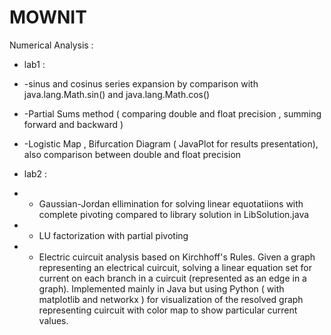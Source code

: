 # MOWNIT
Numerical Analysis :
- lab1 : 
- -sinus and cosinus series expansion by comparison with java.lang.Math.sin() and java.lang.Math.cos()
- -Partial Sums method ( comparing double and float precision , summing forward and backward )
- -Logistic Map , Bifurcation Diagram ( JavaPlot for results presentation), also comparison between double and float precision
 

- lab2 :
- - Gaussian-Jordan ellimination for solving linear equotatiions with complete pivoting compared to library solution in LibSolution.java
- - LU factorization with partial pivoting
- - Electric cuircuit analysis based on Kirchhoff's Rules. Given a graph representing an electrical cuircuit, solving a linear equation set for current on each branch in a cuircuit (represented as an edge in a graph). Implemented mainly in Java but using Python ( with matplotlib and networkx ) for visualization of the resolved graph representing cuircuit with color map to show particular current values.
